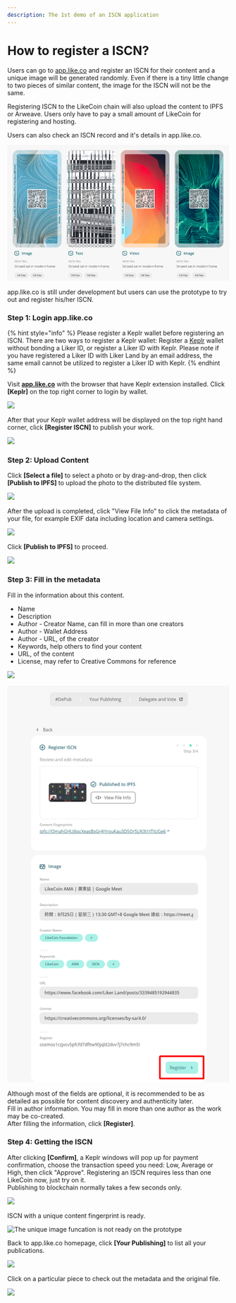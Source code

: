 ```yaml
---
description: The 1st demo of an ISCN application
---
```


# How to register a ISCN?

Users can go to [app.like.co](https://app.like.co/) and register an ISCN for their content and a unique image will be generated randomly. Even if there is a tiny little change to two pieces of similar content, the image for the ISCN will not be the same.

Registering ISCN to the LikeCoin chain will also upload the content to IPFS or Arweave. Users only have to pay a small amount of LikeCoin for registering and hosting.

Users can also check an ISCN record and it's details in app.like.co.

![](../../.gitbook/assets/app.like.co.png)

app.like.co is still under development but users can use the prototype to try out and register his/her ISCN.

### Step 1: Login app.like.co

{% hint style="info" %}
Please register a Keplr wallet before registering an ISCN. There are two ways to register a Keplr wallet: Register a [Keplr](../wallet/keplr.md) wallet without bonding a Liker ID, or register a Liker ID with Keplr. Please note if you have registered a Liker ID with Liker Land by an email address, the same email cannot be utilized to register a Liker ID with Keplr.
{% endhint %}

Visit [**app.like.co**](https://app.like.co) with the browser that have Keplr extension installed. Click **\[Keplr\]** on the top right corner to login by wallet. 

![](https://gblobscdn.gitbook.com/assets%2F-LL4mdaVjNgL6A1--PV0%2F-MiBIBQ7KdFzfwN8M-Th%2F-MiBLd7NJUTXXefb_k9_%2Fiscn%20register%2001.png?alt=media&token=b99dfa89-601a-4b93-8c85-c342e95baef4)

After that your Keplr wallet address will be displayed on the top right hand corner, click **\[Register ISCN\]** to publish your work.

![](https://gblobscdn.gitbook.com/assets%2F-LL4mdaVjNgL6A1--PV0%2F-MiBIBQ7KdFzfwN8M-Th%2F-MiBhgp08wcINUW6nt07%2Fiscn%20register%2002.png?alt=media&token=91b9d05a-ea8e-4899-ae21-95ad6ca7a5d4)

### Step 2: Upload Content <a id="bu-zhou-er-shang-zai-nei-rong"></a>

Click **\[Select a file\]** to select a photo or by drag-and-drop, then click **\[Publish to IPFS\]** to upload the photo to the distributed file system.

![](https://gblobscdn.gitbook.com/assets%2F-LL4mdaVjNgL6A1--PV0%2F-MiBIBQ7KdFzfwN8M-Th%2F-MiBhmqrCZDVlwGlVb0N%2Fiscn%20register%2003.png?alt=media&token=7f2ca9b2-c4cc-422a-ae2f-a8658241508e)

After the upload is completed, click "View File Info" to click the metadata of your file, for example EXIF data including location and camera settings.

![](https://gblobscdn.gitbook.com/assets%2F-LL4mdaVjNgL6A1--PV0%2F-MiBIBQ7KdFzfwN8M-Th%2F-MiBkNBCu9kdTMb_7UW2%2Fiscn%20register%2005.png?alt=media&token=22fc5514-bb43-4fd8-9f67-d4daaac187a8)

Click  **\[Publish to IPFS\]** to proceed.

![](https://gblobscdn.gitbook.com/assets%2F-LL4mdaVjNgL6A1--PV0%2F-MiBIBQ7KdFzfwN8M-Th%2F-MiBjL5VbvJnT0-l3K0_%2Fiscn%20register%2004.png?alt=media&token=d65af652-d9f6-4e04-aebc-c3fea6d6220b)

### Step 3: Fill in the metadata <a id="bu-zhou-san-tian-xie-yuan-zi-liao"></a>

Fill in the information about this content.  

* Name
* Description
* Author - Creator Name, can fill in more than one creators
* Author - Wallet Address
* Author - URL, of the creator
* Keywords, help others to find your content
* URL, of the content
* License, may refer to Creative Commons for reference

![](https://gblobscdn.gitbook.com/assets%2F-LL4mdaVjNgL6A1--PV0%2F-MiBIBQ7KdFzfwN8M-Th%2F-MiBn9at4WpwovqKDCh6%2Fiscn%20register%2007.png?alt=media&token=60587674-6ef6-4de7-8c7c-f7b580b238b4)

![](../../.gitbook/assets/iscn-register-06.png)

Although most of the fields are optional, it is recommended to be as detailed as possible for content discovery and authenticity later.    
Fill in author information. You may fill in more than one author as the work may be co-created.  
After filling the information, click **\[Register\]**.

### Step 4:  Getting the ISCN <a id="bu-zhou-si-huo-qu-iscn"></a>

After clicking **\[Confirm\]**, a Keplr windows will pop up for payment confirmation, choose the transaction speed you need: Low, Average or High, then click "Approve". Registering an ISCN requires less than one LikeCoin now, just try on it.  
Publishing to blockchain normally takes a few seconds only.

![](https://gblobscdn.gitbook.com/assets%2F-LL4mdaVjNgL6A1--PV0%2F-MiBIBQ7KdFzfwN8M-Th%2F-MiBoJ_Pt6exkBifDOCu%2Fiscn%20register%2008.png?alt=media&token=ae40db4f-f625-428a-a146-198df4837544)

ISCN with a unique content fingerprint is ready.

![The unique image funcation is not ready on the prototype ](https://gblobscdn.gitbook.com/assets%2F-LL4mdaVjNgL6A1--PV0%2F-MiBIBQ7KdFzfwN8M-Th%2F-MiBoes2n92hZjWJnSjM%2Fiscn%20register%2009.png?alt=media&token=4b0660a8-50aa-41ea-b00a-2c52dd2932f4)

Back to app.like.co homepage, click **\[Your Publishing\]** to list all your publications.

![](https://gblobscdn.gitbook.com/assets%2F-LL4mdaVjNgL6A1--PV0%2F-MiBIBQ7KdFzfwN8M-Th%2F-MiBrLPsMJ5qilDTUQka%2Fiscn%20register%2010.png?alt=media&token=c0f1b33c-60d1-428b-b116-0f7cab96ef96)

Click on a particular piece to check out the metadata and the original file.

![](https://gblobscdn.gitbook.com/assets%2F-LL4mdaVjNgL6A1--PV0%2F-MiBIBQ7KdFzfwN8M-Th%2F-MiBrSx8ySFu2Z-DfEgE%2Fiscn%20register%2011.png?alt=media&token=dfb44d02-75bf-4506-9021-fa21f9c95046)

